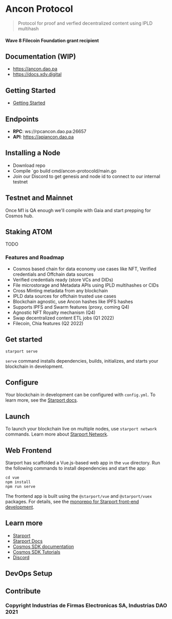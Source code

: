 # Ancon Protocol

> Protocol for proof and verfied decentralized content using IPLD multihash

#### Wave 8 Filecoin Foundation grant recipient

## Documentation (WIP)

- https://ancon.dao.pa
- https://docs.xdv.digital

## Getting Started
- [Getting Started](https://github.com/Electronic-Signatures-Industries/ancon-protocol/blob/main/specs/Getting%20Started.md)

## Endpoints

- **RPC**: ws://rpcancon.dao.pa:26657
- **API**: https://apiancon.dao.pa

## Installing a Node

- Download repo 
- Compile `go build cmd/ancon-protocold/main.go
- Join our Discord to get genesis and node id to connect to our internal testnet

## Testnet and Mainnet

Once M1 is QA enough we'll compile with Gaia and start prepping for Cosmos hub.

## Staking ATOM

TODO

### Features and Roadmap

- Cosmos based chain for data economy use cases like NFT, Verified credentials and Offchain data sources
- Verified credentials ready (store VCs and DIDs)
- File microstorage and Metadata APIs using IPLD multihashes or CIDs
- Cross Minting metadata from any blockchain
- IPLD data sources for offchain trusted use cases
- Blockchain agnostic, use Ancon hashes like IPFS hashes
- Supports IPFS and Swarm features (proxy, coming Q4)
- Agnostic NFT Royalty mechanism (Q4)
- Swap decentralized content ETL jobs (Q1 2022)
- Filecoin, Chia features (Q2 2022)

## Get started

```
starport serve
```

`serve` command installs dependencies, builds, initializes, and starts your blockchain in development.

## Configure

Your blockchain in development can be configured with `config.yml`. To learn more, see the [Starport docs](https://docs.starport.network).

## Launch

To launch your blockchain live on multiple nodes, use `starport network` commands. Learn more about [Starport Network](https://github.com/tendermint/spn).

## Web Frontend

Starport has scaffolded a Vue.js-based web app in the `vue` directory. Run the following commands to install dependencies and start the app:

```
cd vue
npm install
npm run serve
```

The frontend app is built using the `@starport/vue` and `@starport/vuex` packages. For details, see the [monorepo for Starport front-end development](https://github.com/tendermint/vue).

## Learn more

- [Starport](https://github.com/tendermint/starport)
- [Starport Docs](https://docs.starport.network)
- [Cosmos SDK documentation](https://docs.cosmos.network)
- [Cosmos SDK Tutorials](https://tutorials.cosmos.network)
- [Discord](https://discord.gg/W8trcGV)

## DevOps Setup

## Contribute

### Copyright Industrias de Firmas Electronicas SA, Industrias DAO 2021
